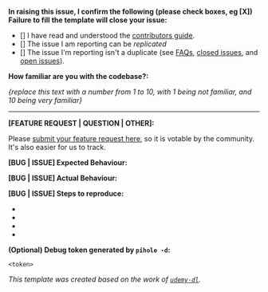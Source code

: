 **In raising this issue, I confirm the following (please check boxes, eg [X]) Failure to fill the template will close your issue:**

- [] I have read and understood the [contributors guide](https://github.com/pi-hole/pi-hole/blob/master/CONTRIBUTING.md).
- [] The issue I am reporting can be *replicated*
- [] The issue I'm reporting isn't a duplicate (see [FAQs](https://github.com/pi-hole/pi-hole/wiki/FAQs), [closed issues](https://github.com/pi-hole/pi-hole/issues?utf8=%E2%9C%93&q=is%3Aissue%20is%3Aclosed%20), and [open issues](https://github.com/pi-hole/pi-hole/issues)).

**How familiar are you with the codebase?:**

_{replace this text with a number from 1 to 10, with 1 being not familiar, and 10 being very familiar}_

---
**[FEATURE REQUEST | QUESTION | OTHER]:**

Please [submit your feature request here](https://discourse.pi-hole.net/c/feature-requests), so it is votable by the community.  It's also easier for us to track.

**[BUG | ISSUE] Expected Behaviour:**


**[BUG | ISSUE] Actual Behaviour:**


**[BUG | ISSUE] Steps to reproduce:**

-
-
-
-

**(Optional) Debug token generated by `pihole -d`:**

`<token>`

_This template was created based on the work of [`udemy-dl`](https://github.com/nishad/udemy-dl/blob/master/LICENSE)._
